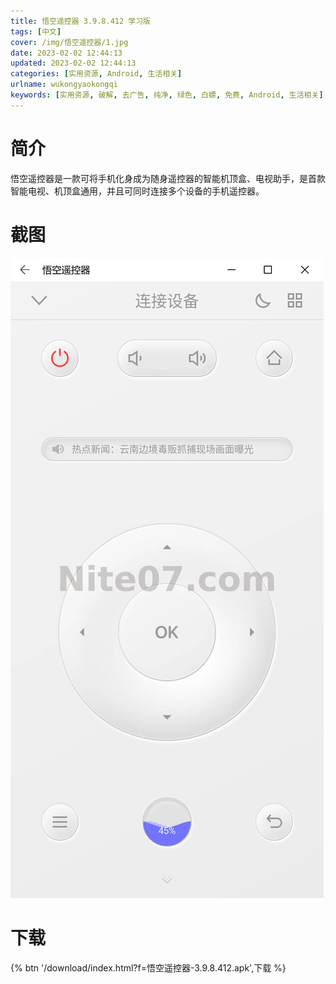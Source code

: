 ```yaml
---
title: 悟空遥控器 3.9.8.412 学习版
tags: [中文]
cover: /img/悟空遥控器/1.jpg
date: 2023-02-02 12:44:13
updated: 2023-02-02 12:44:13
categories: [实用资源, Android, 生活相关]
urlname: wukongyaokongqi
keywords: [实用资源, 破解, 去广告, 纯净, 绿色, 白嫖, 免费, Android, 生活相关]
---
```


# 简介

悟空遥控器是一款可将手机化身成为随身遥控器的智能机顶盒、电视助手，是首款智能电视、机顶盒通用，并且可同时连接多个设备的手机遥控器。

# 截图

![](/img/悟空遥控器/2.jpg)

# 下载

{% btn '/download/index.html?f=悟空遥控器-3.9.8.412.apk',下载 %}

